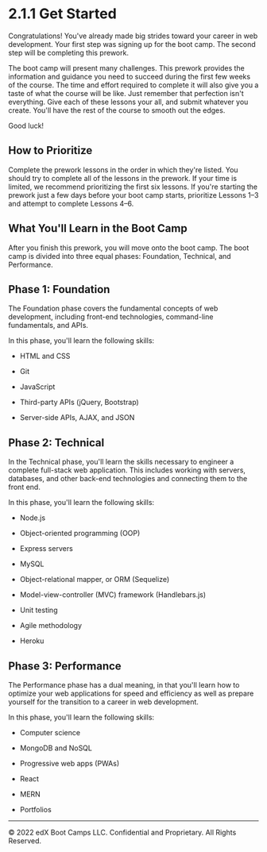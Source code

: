 # 2.1.1 Get Started

Congratulations! You've already made big strides toward your career in web development. Your first step was signing up for the boot camp. The second step will be completing this prework.

The boot camp will present many challenges. This prework provides the information and guidance you need to succeed during the first few weeks of the course. The time and effort required to complete it will also give you a taste of what the course will be like. Just remember that perfection isn't everything. Give each of these lessons your all, and submit whatever you create. You'll have the rest of the course to smooth out the edges.

Good luck!

## How to Prioritize

Complete the prework lessons in the order in which they're listed. You should try to complete all of the lessons in the prework. If your time is limited, we recommend prioritizing the first six lessons. If you're starting the prework just a few days before your boot camp starts, prioritize Lessons 1–3 and attempt to complete Lessons 4–6.

## What You'll Learn in the Boot Camp

After you finish this prework, you will move onto the boot camp. The boot camp is divided into three equal phases: Foundation, Technical, and Performance.

## Phase 1: Foundation

The Foundation phase covers the fundamental concepts of web development, including front-end technologies, command-line fundamentals, and APIs.

In this phase, you'll learn the following skills:

* HTML and CSS

* Git

* JavaScript

* Third-party APIs (jQuery, Bootstrap)

* Server-side APIs, AJAX, and JSON

## Phase 2: Technical

In the Technical phase, you'll learn the skills necessary to engineer a complete full-stack web application. This includes working with servers, databases, and other back-end technologies and connecting them to the front end.

In this phase, you'll learn the following skills:

* Node.js

* Object-oriented programming (OOP)

* Express servers

* MySQL

* Object-relational mapper, or ORM (Sequelize)

* Model-view-controller (MVC) framework (Handlebars.js)

* Unit testing

* Agile methodology

* Heroku

## Phase 3: Performance

The Performance phase has a dual meaning, in that you'll learn how to optimize your web applications for speed and efficiency as well as prepare yourself for the transition to a career in web development.

In this phase, you'll learn the following skills:

* Computer science

* MongoDB and NoSQL

* Progressive web apps (PWAs)

* React

* MERN

* Portfolios

---
© 2022 edX Boot Camps LLC. Confidential and Proprietary. All Rights Reserved.